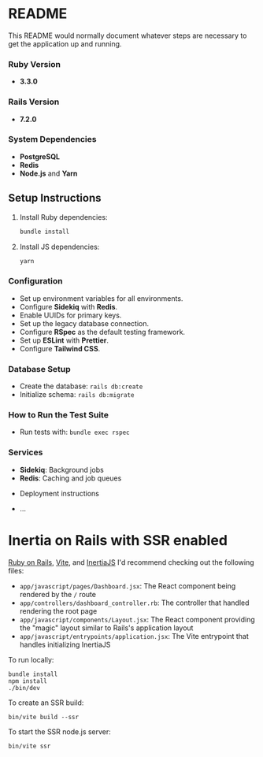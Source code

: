 # README

This README would normally document whatever steps are necessary to get the
application up and running.

### Ruby Version
- **3.3.0**

### Rails Version
- **7.2.0**

### System Dependencies
- **PostgreSQL**
- **Redis**
- **Node.js** and **Yarn**

## Setup Instructions
1. Install Ruby dependencies:
   ```bash
   bundle install
   ```
2. Install JS dependencies:
   ```bash
   yarn
   ```


### Configuration
- Set up environment variables for all environments.
- Configure **Sidekiq** with **Redis**.
- Enable UUIDs for primary keys.
- Set up the legacy database connection.
- Configure **RSpec** as the default testing framework.
- Set up **ESLint** with **Prettier**.
- Configure **Tailwind CSS**.

### Database Setup
- Create the database: `rails db:create`
- Initialize schema: `rails db:migrate`

### How to Run the Test Suite
- Run tests with: `bundle exec rspec`

### Services
- **Sidekiq**: Background jobs
- **Redis**: Caching and job queues

* Deployment instructions

* ...
# Inertia on Rails with SSR enabled

 [Ruby on Rails](https://github.com/rails/rails), [Vite](https://github.com/vitejs/vite), and [InertiaJS](https://github.com/inertiajs/inertia-rails) I'd recommend checking out the following files:


- `app/javascript/pages/Dashboard.jsx`: The React component being rendered by the `/` route
- `app/controllers/dashboard_controller.rb`: The controller that handled rendering the root page
- `app/javascript/components/Layout.jsx`: The React component providing the "magic" layout similar to Rails's application layout
- `app/javascript/entrypoints/application.jsx`: The Vite entrypoint that handles initializing InertiaJS



To run locally:

```
bundle install
npm install
./bin/dev

```

To create an SSR build:

```
bin/vite build --ssr
```

To start the SSR node.js server:

```
bin/vite ssr
```
